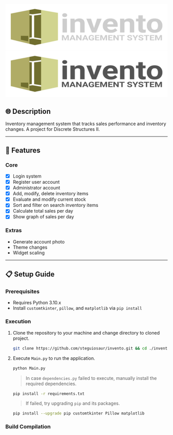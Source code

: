 ![Invento Logo](assets/light_logo_color.svg#gh-dark-mode-only)
![Invento Logo](assets/dark_logo_color.svg#gh-light-mode-only)

## :globe_with_meridians: Description

Inventory management system that tracks sales performance and inventory changes.
A project for Discrete Structures II.

-----------------------------------------------------------------

## :abacus: Features

### Core
- [x] Login system
- [x] Register user account
- [x] Administrator account
- [x] Add, modify, delete inventory items
- [x] Evaluate and modify current stock
- [x] Sort and filter on search inventory items
- [x] Calculate total sales per day
- [x] Show graph of sales per day

### Extras
- Generate account photo
- Theme changes
- Widget scaling


-----------------------------------------------------------------

## :clipboard: Setup Guide

### Prerequisites

- Requires Python 3.10.x
- Install `customtkinter`, `pillow`, and `matplotlib` via `pip install`

### Execution

1. Clone the repository to your machine and change directory to cloned project.

    ```sh
    git clone https://github.com/steguiosaur/invento.git && cd ./invento
    ```

2. Execute `Main.py` to run the application.

    ```sh
    python Main.py
    ```

    > In case `dependencies.py` failed to execute, manually install the required dependencies.

    ```sh
    pip install -r requirements.txt
    ```

    > If failed, try upgrading `pip` and its packages.
    
    ```sh
    pip install --upgrade pip customtkinter Pillow matplotlib
    ```

### Build Compilation
